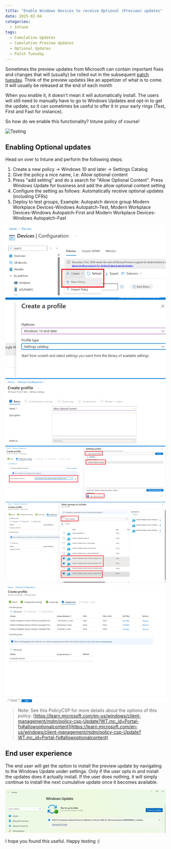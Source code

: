 ```yaml
---
title: "Enable Windows Devices to receive Optional (Preview) updates"
date: 2025-02-04
categories:
  - Intune
tags:
  - Cumulative Updates
  - Cumulative Preview Updates
  - Optional Updates
  - Patch Tuesday
---
```


Sometimes the preview updates from Microsoft can contain important fixes and changes that will (usually) be rolled out in the subsequent [patch tuesday](https://learn.microsoft.com/en-us/windows/deployment/update/release-cycle). Think of the preview updates like an appetizer of what is to come. It will usually be released at the end of each month

When you enable it, it doesn't mean it will automatically install. The users will still need to manually have to go to Windows Updates and opt-in to get the update, so it can sometimes be useful to offer it in your early rings (Test, First and Fast for instance).

So how do we enable this functionality? Intune policy of course!

![Testing](/assets/images/2025-02-04-EnableOptional-WindowsUpdates/Testing.png?raw=true "Testing")

## Enabling Optional updates

Head on over to Intune and perform the following steps:

1. Create a new policy -> Windows 10 and later -> Settings Catalog
2. Give the policy a nice name, I.e: Allow optional content
3. Press "add setting" and do a search for "Allow Optional Content". Press Windows Update for business and add the allow optional content setting
4. Configure the setting as follows: Automatically receive optional updates (including CFRs)
5. Deploy to test groups, Example: Autopatch device group Modern Workplace Devices-Windows Autopatch-Test, Modern Workplace Devices-Windows Autopatch-First and Modern Workplace Devices-Windows Autopatch-Fast

![Create Policy](/assets/images/2025-02-04-EnableOptional-WindowsUpdates/Policy-1.png?raw=true "Create Policy 1")
![Create Policy](/assets/images/2025-02-04-EnableOptional-WindowsUpdates/Policy-2.png?raw=true "Create Policy 2")
![Create Policy](/assets/images/2025-02-04-EnableOptional-WindowsUpdates/Policy-3.png?raw=true "Create Policy 3")
![Create Policy](/assets/images/2025-02-04-EnableOptional-WindowsUpdates/Policy-4.png?raw=true "Create Policy 4")
![Create Policy](/assets/images/2025-02-04-EnableOptional-WindowsUpdates/Policy-5.png?raw=true "Create Policy 5")
![Create Policy](/assets/images/2025-02-04-EnableOptional-WindowsUpdates/Policy-6.png?raw=true "Create Policy 6")

>Note: See this PolicyCSP for more details about the options of this policy: [https://learn.microsoft.com/en-us/windows/client-management/mdm/policy-csp-Update?WT.mc_id=Portal-fx#allowoptionalcontent](https://learn.microsoft.com/en-us/windows/client-management/mdm/policy-csp-Update?WT.mc_id=Portal-fx#allowoptionalcontent)

## End user experience

The end user will get the option to install the preview update by navigating to the Windows Update under settings. Only if the user opts in and install the updates does it actually install. If the user does nothing, it will simply continue to install the next cumulative update once it becomes available.

![End User Experience](/assets/images/2025-02-04-EnableOptional-WindowsUpdates/UX-1.png?raw=true "End User Experience")

I hope you found this useful. Happy testing :)
